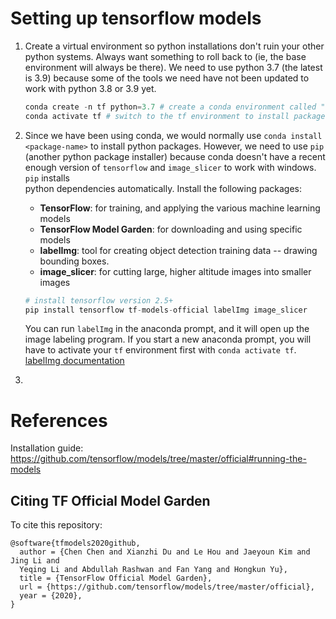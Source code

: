 # Setting up tensorflow models
1. Create a virtual environment so python installations don't ruin your other
   python systems. Always want something to roll back to (ie, the base 
   environment will always be there). We need to use python 3.7 (the latest 
   is 3.9) because some of the tools we need have not been updated to work 
   with python 3.8 or 3.9 yet.
   
   ```python
   conda create -n tf python=3.7 # create a conda environment called "tf"
   conda activate tf # switch to the tf environment to install packages
   ```

1. Since we have been using conda, we would normally use `conda install 
   <package-name>` to install python packages. However, we need to use 
   `pip` (another python package installer) 
   because conda doesn't have a recent enough version of
   `tensorflow` and `image_slicer` to work with windows. `pip` installs  
   python dependencies automatically.
   Install the following packages:
      - **TensorFlow**: for training, and applying the various
        machine learning models
      - **TensorFlow Model Garden**: for downloading and using specific models
      - **labelImg**: tool for creating object detection training data -- 
        drawing bounding boxes.
      - **image_slicer**: for cutting large, higher altitude images into 
        smaller images
   ```python
   # install tensorflow version 2.5+
   pip install tensorflow tf-models-official labelImg image_slicer
   ```
   You can run `labelImg` in the anaconda prompt, and it will open up the 
   image labeling program. If you start a new anaconda prompt, you will 
   have to activate your `tf` environment first with `conda activate tf`. 
   [labelImg documentation](https://pypi.org/project/labelImg/)
   
1. 









# References
Installation guide:
https://github.com/tensorflow/models/tree/master/official#running-the-models

## Citing TF Official Model Garden
To cite this repository:
```
@software{tfmodels2020github,
  author = {Chen Chen and Xianzhi Du and Le Hou and Jaeyoun Kim and Jing Li and
  Yeqing Li and Abdullah Rashwan and Fan Yang and Hongkun Yu},
  title = {TensorFlow Official Model Garden},
  url = {https://github.com/tensorflow/models/tree/master/official},
  year = {2020},
}
```
